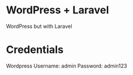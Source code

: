# WordPress + Laravel
WordPress but with Laravel


# Credentials
Wordpress
Username: admin
Password: admin123